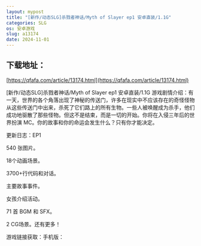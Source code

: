 ```yaml
---
layout: mypost
title: "[新作/动态SLG]杀戮者神话/Myth of Slayer ep1 安卓直装/1.1G"
categories: SLG
os: 安卓游戏
slug: a13174
date: 2024-11-01
---
```


## 下载地址：

[https://qfafa.com/article/13174.html](https://qfafa.com/article/13174.html)

\[新作/动态SLG\]杀戮者神话/Myth of Slayer ep1 安卓直装/1.1G
游戏剧情介绍：有一天，世界的各个角落出现了神秘的传送门，许多在现实中不应该存在的奇怪怪物从这些传送门中出来，杀死了它们路上的所有生物。一些人被唤醒​​成为杀手，他们成功地驱散了那些怪物。但这不是结束，而是一切的开始。你将在入侵三年后的世界扮演 MC。你的故事和你的命运会发生什么？只有你才能决定。

更新日志：EP1

540 张图片。

18个动画场景。

3700+行代码和对话。

主要故事事件。

女孩介绍活动。

71 首 BGM 和 SFX。

2 CG场景。还有更多！

游戏链接获取：手机版：